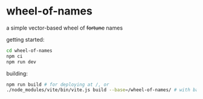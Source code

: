 # wheel-of-names

a simple vector-based wheel of ~~fortune~~ names

getting started:
```bash
cd wheel-of-names
npm ci
npm run dev
```

building:
```bash
npm run build # for deploying at /, or
./node_modules/vite/bin/vite.js build --base=/wheel-of-names/ # with base path
```
